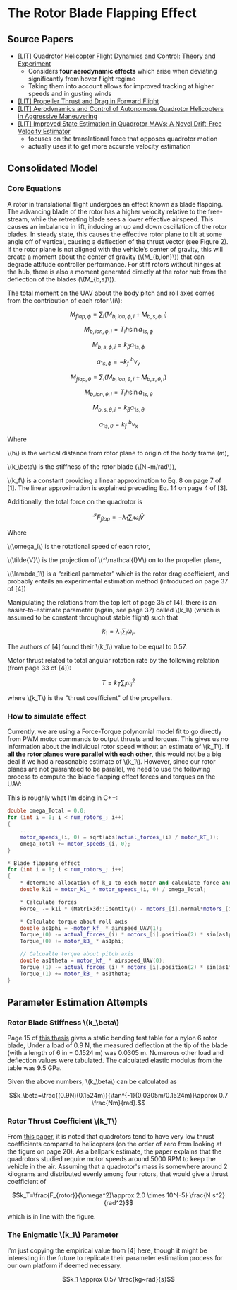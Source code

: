 # The Rotor Blade Flapping Effect

## Source Papers

  - [[LIT] Quadrotor Helicopter Flight Dynamics and Control: Theory and Experiment](https://pdfs.semanticscholar.org/a3dd/e9f67353f7f000011351e757a0aaaf3ec941.pdf )
    - Considers **four aerodynamic effects** which arise when deviating significantly from hover flight regime
    - Taking them into account allows for improved tracking at higher speeds and in gusting winds
  - [[LIT] Propeller Thrust and Drag in Forward Flight](https://flyingmachinearena.org/wp-content/publications/2017/gilIEEE17.pdf)
  - [[LIT] Aerodynamics and Control of Autonomous Quadrotor Helicopters in Aggressive Maneuvering](http://ai.stanford.edu/~gabeh/papers/ICRA09_AeroEffects.pdf)
  - [[LIT] Improved State Estimation in Quadrotor MAVs: A Novel Drift-Free Velocity Estimator](https://arxiv.org/pdf/1509.03388.pdf)
    - focuses on the translational force that opposes quadrotor motion
    - actually uses it to get more accurate velocity estimation

## Consolidated Model

### Core Equations

A rotor in translational flight undergoes an effect known as blade flapping. The advancing blade of the rotor has a higher velocity relative to the free-stream, while the retreating blade sees a lower effective airspeed. This causes an imbalance in lift, inducing an up and down oscillation of the rotor blades. In steady state, this causes the effective rotor plane to tilt at some angle off of vertical, causing a deflection of the thrust vector (see Figure 2). If the rotor plane is not aligned with the vehicle’s center of gravity, this will create a moment about the center of gravity (\\(M_{b,lon}\\)) that can degrade attitude controller performance. For stiff rotors without hinges at the hub, there is also a moment generated directly at the rotor hub from the deflection of the blades (\\(M_{b,s}\\)).

The total moment on the UAV about the body pitch and roll axes comes from the contribution of each rotor \\(i\\):

$$M_{flap,\phi}=\sum_i (M_{b,lon,\phi,i}+ M_{b,s,\phi,i})$$

$$M_{b,lon,\phi,i}=T_ih\sin{a_{1s,\phi}}$$ 

$$M_{b,s,\phi,i}=k_\beta a_{1s,\phi}$$

$$a_{1s,\phi}=-k_f~^bv_y$$

$$M_{flap,\theta}=\sum_i (M_{b,lon,\theta,i}+ M_{b,s,\theta,i})$$

$$M_{b,lon,\theta,i}=T_ih\sin{a_{1s,\theta}}$$ 

$$M_{b,s,\theta,i}=k_\beta a_{1s,\theta}$$

$$a_{1s,\theta}=k_f~^bv_x$$

Where

\\(h\\) is the vertical distance from rotor plane to origin of the body frame ($m$),

\\(k_\beta\\) is the stiffness of the rotor blade (\\(N~m/rad\\)),

\\(k_f\\) is a constant providing a linear approximation to Eq. 8 on page 7 of [1]. The linear approximation is explained preceding Eq. 14 on page 4 of [3].

Additionally, the total force on the quadrotor is

$$^\mathcal{I}F_{flap}=-\lambda_1\sum_i\omega_i\tilde{V}$$

Where

\\(\omega_i\\) is the rotational speed of each rotor,

\\(\tilde{V}\\) is the projection of \\(^\mathcal{I}V\\) on to the propeller plane,

\\(\lambda_1\\) is a “critical parameter” which is the rotor drag coefficient, and probably entails an experimental estimation method (introduced on page 37 of [4])

Manipulating the relations from the top left of page 35 of [4], there is an easier-to-estimate parameter (again, see page 37) called \\(k_1\\) (which is assumed to be constant throughout stable flight) such that

$$ k_1=\lambda_1\sum_i\omega_i. $$

The authors of [4] found their \\(k_1\\) value to be equal to 0.57.

Motor thrust related to total angular rotation rate by the following relation (from page 33 of [4]):

$$T=k_T\sum_i\omega_i^2$$

where \\(k_T\\) is the "thrust coefficient" of the propellers.

### How to simulate effect

Currently, we are using a Force-Torque polynomial model fit to go directly from PWM motor commands to output thrusts and torques. This gives us no information about the individual rotor speed without an estimate of \\(k_T\\). **If all the rotor planes were parallel with each other**, this would not be a big deal if we had a reasonable estimate of \\(k_1\\). However, since our rotor planes are not guaranteed to be parallel, we need to use the following process to compute the blade flapping effect forces and torques on the UAV:

This is roughly what I'm doing in C++:

```cpp
double omega_Total = 0.0;
for (int i = 0; i < num_rotors_; i++)
{
    ...
    motor_speeds_(i, 0) = sqrt(abs(actual_forces_(i) / motor_kT_));
    omega_Total += motor_speeds_(i, 0);
}

* Blade flapping effect
for (int i = 0; i < num_rotors_; i++)
{
    * determine allocation of k_1 to each motor and calculate force and torques
    double k1i = motor_k1_ * motor_speeds_(i, 0) / omega_Total;

    * Calculate forces
    Force_ -= k1i * (Matrix3d::Identity() - motors_[i].normal*motors_[i].normal.transpose()) * airspeed_UAV;

    * Calculate torque about roll axis
    double as1phi = -motor_kf_ * airspeed_UAV(1);
    Torque_(0) -= actual_forces_(i) * motors_[i].position(2) * sin(as1phi);
    Torque_(0) += motor_kB_ * as1phi;

    // Calcualte torque about pitch axis
    double as1theta = motor_kf_ * airspeed_UAV(0);
    Torque_(1) -= actual_forces_(i) * motors_[i].position(2) * sin(as1theta);
    Torque_(1) += motor_kB_ * as1theta;
}
```

## Parameter Estimation Attempts

### Rotor Blade Stiffness \\(k_\beta\\)

Page 15 of [this thesis](http://www.diva-portal.org/smash/get/diva2:1070420/FULLTEXT01.pdf) gives a static bending test table for a nylon 6 rotor blade, Under a load of 0.9 N, the measured deflection at the tip of the blade (with a length of 6 in = 0.1524 m) was 0.0305 m. Numerous other load and deflection values were tabulated. The calculated elastic modulus from the table was 9.5 GPa.

Given the above numbers, \\(k_\beta\\) can be calculated as

$$k_\beta=\frac{(0.9N)(0.1524m)}{\tan^{-1}(0.0305m/0.1524m)}\approx 0.7 \frac{Nm}{rad}.$$

### Rotor Thrust Coefficient \\(k_T\\)

From [this paper](https://arxiv.org/pdf/1601.00733.pdf), it is noted that quadrotors tend to have very low thrust coefficients compared to helicopters (on the order of zero from looking at the figure on page 20). As a ballpark estimate, the paper explains that the quadrotors studied require motor speeds around 5000 RPM to keep the vehicle in the air. Assuming that a quadrotor's mass is somewhere around 2 kilograms and distributed evenly among four rotors, that would give a thrust coefficient of

$$k_T=\frac{F_{rotor}}{\omega^2}\approx 2.0 \times 10^{-5} \frac{N s^2}{rad^2}$$

which is in line with the figure.

### The Enigmatic \\(k_1\\) Parameter

I'm just copying the empirical value from [4] here, though it might be interesting in the future to replicate their parameter estimation process for our own platform if deemed necessary.

$$k_1 \approx 0.57 \frac{kg~rad}{s}$$
